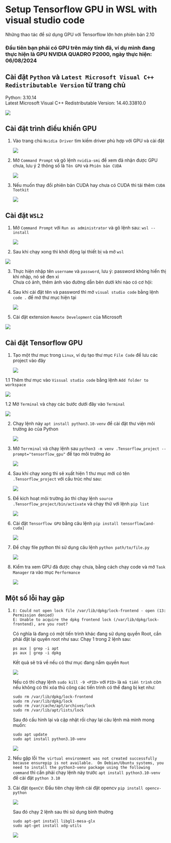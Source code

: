 # Setup Tensorflow GPU in WSL with visual studio code  
Những thao tác để sử dụng GPU với Tensorflow lớn hơn phiên bản 2.10  
### Đầu tiên bạn phải có GPU trên máy tính đã, ví dụ mình đang thực hiện là GPU NVIDIA QUADRO P2000, ngày thực hiện: 06/08/2024  
## Cài đặt `Python` và `Latest Microsoft Visual C++ Redistributable Version` từ trang chủ  
Python: 3.10.14  
Latest Microsoft Visual C++ Redistributable Version: 14.40.33810.0  

<img src="https://github.com/user-attachments/assets/a1d1f3df-51c1-4b62-8c9b-ad0168ff879d">

## Cài đặt trình điều khiển GPU  

1. Vào trang chủ `Nvidia Driver` tìm kiếm driver phù hợp với GPU và cài đặt  
   
   <img src="https://github.com/user-attachments/assets/3c56e43e-0690-4536-892e-5a5de7a4e6b2">

2. Mở `Command Prompt` và gõ lệnh `nvidia-smi` để xem đã nhận được GPU chưa, lưu ý 2 thông số là `Tên GPU` và `Phiên bản CUDA`

   <img src="https://github.com/user-attachments/assets/b189a53b-fde1-4c2c-a778-c43c9418632d">

3. Nếu muốn thay đổi phiên bản CUDA hay chưa có CUDA thì tải thêm `CUDA Tootkit`

   <img src="https://github.com/user-attachments/assets/41240a37-35aa-4671-ad2f-feb972c53973">


## Cài đặt `WSL2`  

1. Mở `Command Prompt` với `Run as administrator` và gõ lệnh sau: `wsl --install`

   <img src="https://github.com/user-attachments/assets/8fe30b77-ce7c-4ccd-93c2-f321a52cb4f8">

2. Sau khi chạy xong thì khởi động lại thiết bị và mở `wsl` 

  <img src="https://github.com/user-attachments/assets/633e4226-7876-4758-8bb9-67f6ac9ba045">  

3. Thực hiện nhập tên `username` và `password`, lưu ý: password không hiển thị khi nhập, nó sẽ đen xì  
   Chưa có ảnh, thêm ảnh vào đường dẫn bên dưới khi nào có cơ hội:
   <img src="">
4. Sau khi cài đặt tên và password thì mở `visual studio code` bằng lệnh `code .` để mở thư mục hiện tại

   <img src="https://github.com/user-attachments/assets/e7ecf970-777e-4f2b-9102-4e1155aa8c63">
   
5. Cài đặt extension `Remote Development` của Microsoft  

  <img src="https://github.com/user-attachments/assets/37603b0a-5f84-4d4e-9f59-a8407ca8bf71">

## Cài đặt Tensorflow GPU  
1. Tạo một thư mục trong `Linux`, ví dụ tạo thư mục `File Code` để lưu các project vào đây  

   <img src="https://github.com/user-attachments/assets/f30ae6bf-6e90-4f3c-aa89-7e77e78813cf">
1.1 Thêm thư mục vào `Vissual studio code` bằng lệnh `Add folder to workspace`

   <img src="https://github.com/user-attachments/assets/289fc812-bedc-4833-8a79-0c9ecce6f83b">

1.2 Mở `Terminal` và chạy các bước dưới đây vào `Terminal` 

   <img src="https://github.com/user-attachments/assets/46c6da1a-94e4-4614-82f4-05c57c9ae84a">

2. Chạy lệnh này `apt install python3.10-venv` để cài đặt thư viện môi trường ảo của Python

   <img src="https://github.com/user-attachments/assets/5842ecb4-d3a2-4424-9b0f-5d2c94a968e5">
   
3. Mở `Terrminal` và chạy lệnh sau `python3 -m venv .Tensorflow_project --prompt="tensorflow_gpu"` để tạo môi trường ảo  

   <img src="https://github.com/user-attachments/assets/a23e4eb4-cb7e-4009-ba48-e99f3453880d">

4. Sau khi chạy xong thì sẽ xuất hiện 1 thư mục mới có tên `.Tensorflow_project` với cấu trúc như sau:

   <img src="https://github.com/user-attachments/assets/67c6a35a-b717-4ccb-8f34-101de7fa555c">

5. Để kich hoạt môi trường ảo thì chạy lệnh `source .Tensorflow_project/bin/activate` và chạy thử với lệnh `pip list`

   <img src="https://github.com/user-attachments/assets/a23e4eb4-cb7e-4009-ba48-e99f3453880d">

6. Cài đặt `Tensorflow GPU` bằng câu lệnh `pip install tensorflow[and-cuda]`

   <img src="https://github.com/user-attachments/assets/1ea0afbf-f4ce-49f8-989f-cb20efbaad27">

7. Để chạy file python thì sử dụng câu lệnh `python path/to/file.py`

   <img src="https://github.com/user-attachments/assets/15b373ce-43d0-49df-8bdb-7bde43e0344b">

8. Kiểm tra xem GPU đã được chạy chưa, bằng cách chạy code và mở `Task Manager` ra vào mục `Performance`

   <img src="https://github.com/user-attachments/assets/d21a447c-29dd-441c-b94e-ee103772ba4a">

## Một số lỗi hay gặp  
1. ```
   E: Could not open lock file /var/lib/dpkg/lock-frontend - open (13: Permission denied)  
   E: Unable to acquire the dpkg frontend lock (/var/lib/dpkg/lock-frontend), are you root?
   ```
   Có nghĩa là đang có một tiến trình khác đang sử dụng quyền Root, cần phải đặt lại quyền root như sau:
   Chạy 1 trong 2 lệnh sau:
   ```
   ps aux | grep -i apt  
   ps aux | grep -i dpkg
   ```
   Kết quả sẽ trả về nếu có thư mục đang nắm quyền `Root`

   <img src="https://github.com/user-attachments/assets/b3f91ca1-8949-49dd-bf77-db017b508ae1">

   Nếu có thì chạy lệnh `sudo kill -9 <PID>` với `PID>` là `mã tiến trình`  còn nếu không có thì xóa thủ công các tiến trình có thể đang bị kẹt như:
   ```
   sudo rm /var/lib/dpkg/lock-frontend  
   sudo rm /var/lib/dpkg/lock  
   sudo rm /var/cache/apt/archives/lock  
   sudo rm /var/lib/apt/lists/lock  
   ```
   Sau đó cấu hình lại và cập nhật rồi chạy lại câu lệnh mà mình mong muốn:
   ```
   sudo apt update  
   sudo apt install python3.10-venv
   ```
   
   <img src="https://github.com/user-attachments/assets/a2f7a78f-e29a-4437-886a-9d366db3f1bd">
   
2. Nếu gặp lỗi `The virtual environment was not created successfully because ensurepip is not available.  On Debian/Ubuntu systems, you need to install the python3-venv package using the following command` thì cần phải chạy lệnh này trước `apt install python3.10-venv` để cài đặt `python 3.10`

3. Cài đặt `OpenCV`:
   Đầu tiên chạy lệnh cài đặt opencv `pip install opencv-python`

   <img src="https://github.com/user-attachments/assets/eaf38075-0aeb-478b-9a54-91fd8f277a6b">

   Sau đó chạy 2 lệnh sau thì sử dụng bình thường
   ```
   sudo apt-get install libgl1-mesa-glx  
   sudo apt-get install xdg-utils
   ```

   <img src="https://github.com/user-attachments/assets/3de96705-da90-4f0c-b9b4-6d048ac5fa20">

 
